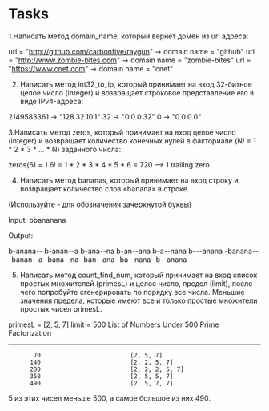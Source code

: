 # Tasks

1.Написать метод domain_name, который вернет домен из url адреса:

url = "http://github.com/carbonfive/raygun" -> domain name = "github"
url = "http://www.zombie-bites.com"         -> domain name = "zombie-bites"
url = "https://www.cnet.com"                -> domain name = "cnet"


2. Написать метод int32_to_ip, который принимает на вход 32-битное целое число
(integer) и возвращает строковое представление его в виде IPv4-адреса:

2149583361 -> "128.32.10.1"
32         -> "0.0.0.32"
0          -> "0.0.0.0"


3.Написать метод zeros, который принимает на вход целое число (integer) и
возвращает количество конечных нулей в факториале (N! = 1 * 2 * 3 * ... * N) заданного числа:

zeros(6) = 1
 6! = 1 * 2 * 3 * 4 * 5 * 6 = 720 --> 1 trailing zero
 
 
 4. Написать метод bananas, который принимает на вход строку и
возвращает количество слов «banana» в строке.

(Используйте - для обозначения зачеркнутой буквы)

Input: bbananana

Output:

b-anana--
b-anan--a
b-ana--na
b-an--ana
b-a--nana
b---anana
-banana--
-banan--a
-bana--na
-ban--ana
-ba--nana
-b--anana


5. Написать метод count_find_num, который принимает на вход список простых множителей (primesL) и целое число,
предел (limit), после чего попробуйте сгенерировать по порядку все числа.
Меньшие значения предела, которые имеют все и только простые множители простых чисел primesL.

primesL = [2, 5, 7]
limit = 500
List of Numbers Under 500          Prime Factorization
___________________________________________________________
           70                         [2, 5, 7]
          140                         [2, 2, 5, 7]
          280                         [2, 2, 2, 5, 7]
          350                         [2, 5, 5, 7]
          490                         [2, 5, 7, 7]
          
5 из этих чисел меньше 500, а самое большое из них 490.
